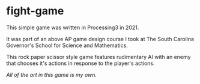 # fight-game
This simple game was written in Processing3 in 2021.

It was part of an above AP game design course I took at The South Carolina Governor's School for Science and Mathematics.

This rock paper scissor style game features rudimentary AI with an enemy that chooses it's actions in response to the player's actions. 

*All of the art in this game is my own.*
